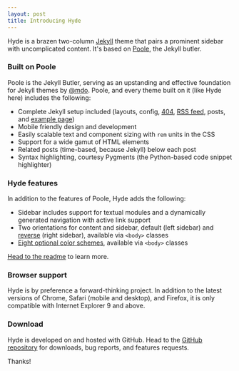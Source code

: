 ```yaml
---
layout: post
title: Introducing Hyde
---
```


Hyde is a brazen two-column [Jekyll](https://jekyllrb.com) theme that pairs a prominent sidebar with uncomplicated content. It's based on [Poole](https://getpoole.com), the Jekyll butler.

### Built on Poole

Poole is the Jekyll Butler, serving as an upstanding and effective foundation for Jekyll themes by [@mdo](httpss://twitter.com/mdo). Poole, and every theme built on it (like Hyde here) includes the following:

* Complete Jekyll setup included (layouts, config, [404](/404), [RSS feed](/atom.xml), posts, and [example page](/about))
* Mobile friendly design and development
* Easily scalable text and component sizing with `rem` units in the CSS
* Support for a wide gamut of HTML elements
* Related posts (time-based, because Jekyll) below each post
* Syntax highlighting, courtesy Pygments (the Python-based code snippet highlighter)

### Hyde features

In addition to the features of Poole, Hyde adds the following:

* Sidebar includes support for textual modules and a dynamically generated navigation with active link support
* Two orientations for content and sidebar, default (left sidebar) and [reverse](httpss://github.com/poole/lanyon#reverse-layout) (right sidebar), available via `<body>` classes
* [Eight optional color schemes](httpss://github.com/poole/hyde#themes), available via `<body>` classes

[Head to the readme](httpss://github.com/poole/hyde#readme) to learn more.

### Browser support

Hyde is by preference a forward-thinking project. In addition to the latest versions of Chrome, Safari (mobile and desktop), and Firefox, it is only compatible with Internet Explorer 9 and above.

### Download

Hyde is developed on and hosted with GitHub. Head to the <a href="httpss://github.com/poole/hyde">GitHub repository</a> for downloads, bug reports, and features requests.

Thanks!
